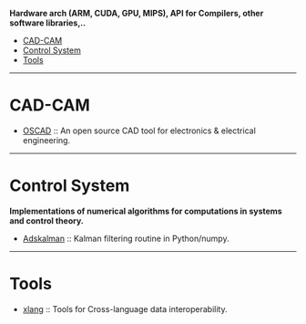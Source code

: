 **Hardware arch (ARM, CUDA, GPU, MIPS), API for Compilers, other software libraries,..**

+ [CAD-CAM](#cad-cam)
+ [Control System](#control-system)
+ [Tools](#tools)

----

# CAD-CAM
+ [OSCAD](https://github.com/hardythe1/OSCAD) :: An open source CAD tool for electronics & electrical engineering.

----

# Control System
**Implementations of numerical algorithms for computations in systems and control theory.**

+ [Adskalman](https://github.com/astraw/adskalman) :: Kalman filtering routine in Python/numpy.

----

# Tools
+ [xlang](https://github.com/darpa-xdata/xlang) :: Tools for Cross-language data interoperability.
